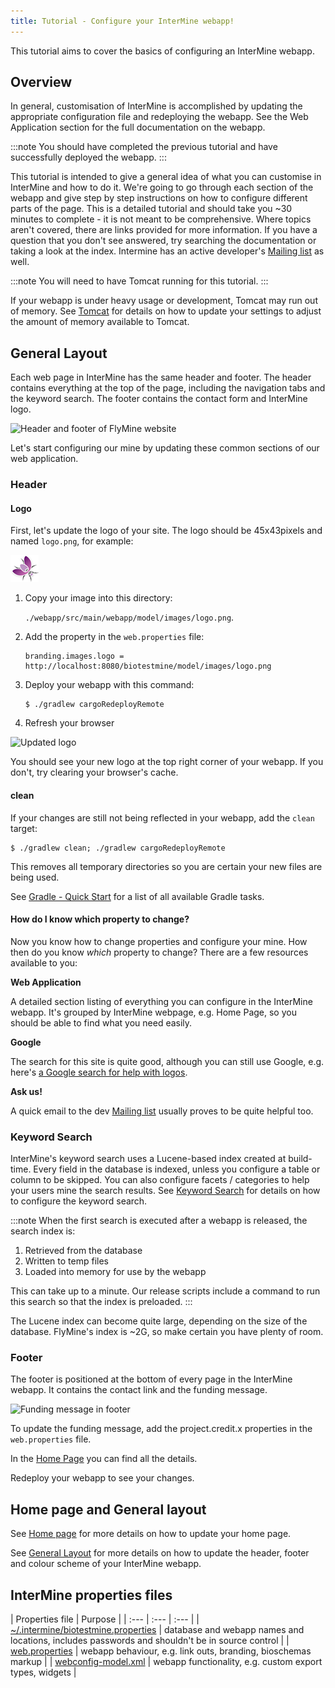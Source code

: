 ```yaml
---
title: Tutorial - Configure your InterMine webapp!
---
```


This tutorial aims to cover the basics of configuring an InterMine webapp.

## Overview

In general, customisation of InterMine is accomplished by updating the appropriate configuration file and redeploying the webapp. See the Web Application section for the full documentation on the webapp.

:::note
You should have completed the previous tutorial and have successfully deployed the webapp.
:::

This tutorial is intended to give a general idea of what you can customise in InterMine and how to do it. We're going to go through each section of the webapp and give step by step instructions on how to configure different parts of the page. This is a detailed tutorial and should take you ~30 minutes to complete - it is not meant to be comprehensive. Where topics aren't covered, there are links provided for more information. If you have a question that you don't see answered, try searching the documentation or taking a look at the index. Intermine has an active developer's [Mailing list](../../support/mailing-list.md) as well.

:::note
You will need to have Tomcat running for this tutorial.
:::

If your webapp is under heavy usage or development, Tomcat may run out of memory. See [Tomcat](../../system-requirements/software/tomcat.md) for details on how to update your settings to adjust the amount of memory available to Tomcat.

## General Layout

Each web page in InterMine has the same header and footer. The header contains everything at the top of the page, including the navigation tabs and the keyword search. The footer contains the contact form and InterMine logo.

![Header and footer of FlyMine website](/img/branding.png)

Let's start configuring our mine by updating these common sections of our web application.

### Header

#### Logo

First, let's update the logo of your site. The logo should be 45x43pixels and named `logo.png`, for example:

![FlyMine's logo](../../imgs/logo.png)

1. Copy your image into this directory:

   `./webapp/src/main/webapp/model/images/logo.png`.

2. Add the property in the `web.properties` file:

   ```text
   branding.images.logo = http://localhost:8080/biotestmine/model/images/logo.png
   ```

3. Deploy your webapp with this command:

    ```text
    $ ./gradlew cargoRedeployRemote
    ```

4. Refresh your browser

![Updated logo](/img/new-logo.png)

You should see your new logo at the top right corner of your webapp. If you don't, try clearing your browser's cache.

#### clean

If your changes are still not being reflected in your webapp, add the `clean` target:

```text
$ ./gradlew clean; ./gradlew cargoRedeployRemote
```

This removes all temporary directories so you are certain your new files are being used.

See [Gradle - Quick Start](../../system-requirements/software/gradle/index.md) for a list of all available Gradle tasks.

#### How do I know which property to change?

Now you know how to change properties and configure your mine. How then do you know _which_ property to change? There are a few resources available to you:

**Web Application**

A detailed section listing of everything you can configure in the InterMine webapp. It's grouped by InterMine webpage, e.g. Home Page, so you should be able to find what you need easily.

**Google**

The search for this site is quite good, although you can still use Google, e.g. here's [a Google search for help with logos](http://google.com/?q=logo+site%3Aintermine.readthedocs.org).

**Ask us!**

A quick email to the dev [Mailing list](../../support/mailing-list.md) usually proves to be quite helpful too.

### Keyword Search

InterMine's keyword search uses a Lucene-based index created at build-time. Every field in the database is indexed, unless you configure a table or column to be skipped. You can also configure facets / categories to help your users mine the search results. See [Keyword Search](../../webapp/keyword-search/index.md) for details on how to configure the keyword search.

:::note
When the first search is executed after a webapp is released, the search index is:

1. Retrieved from the database
2. Written to temp files
3. Loaded into memory for use by the webapp

This can take up to a minute. Our release scripts include a command to run this search so that the index is preloaded.
:::

The Lucene index can become quite large, depending on the size of the database. FlyMine's index is ~2G, so make certain you have plenty of room.

### Footer

The footer is positioned at the bottom of every page in the InterMine webapp. It contains the contact link and the funding message.

![Funding message in footer](/img/intermine_funder.jpg)

To update the funding message, add the project.credit.x properties in the `web.properties` file.

In the [Home Page](../webapp/homepage/index#credits) you can find all the details. 

Redeploy your webapp to see your changes.

## Home page and General layout

See [Home page](../../webapp/homepage/index.md) for more details on how to update your home page.

See [General Layout](../../webapp/layout/index.md) for more details on how to update the header, footer and colour scheme of your InterMine webapp.

## InterMine properties files
| Properties file | Purpose |
| :--- | :--- | :--- |
| [~/.intermine/biotestmine.properties](../../web-services/intermine-properties.md) | database and webapp names and locations, includes passwords and shouldn't be in source control |
| [web.properties](../../webapp/properties/web-properties.md) | webapp behaviour, e.g. link outs, branding, bioschemas markup |
| [webconfig-model.xml](../../webapp/properties/webconfig-model.md) | webapp functionality, e.g. custom export types, widgets |







